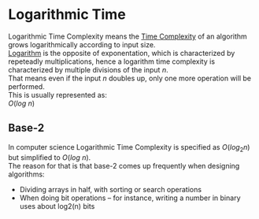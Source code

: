 # Logarithmic Time
Logarithmic Time Complexity means the [Time Complexity](./CS50x_Time-Complexity.md) of an algorithm grows logarithmically according to input size.  
[Logarithm](./CS50x_Logarithm.md) is the opposite of exponentation, which is characterized by repeteadly multiplications, hence a logarithm time complexity is characterized by multiple divisions of the input $n$.  
That means even if the input $n$ doubles up, only one more operation will be performed.  
This is usually represented as:  
$O(log$  $n)$

## Base-2
In computer science Logarithmic Time Complexity is specified as $O(log{_2}n)$ but simplified to $O(log$ $n)$.  
The reason for that is that base-2 comes up frequently when designing algorithms:  
- Dividing arrays in half, with sorting or search operations  
- When doing bit operations – for instance, writing a number in binary uses about log2(n) bits
